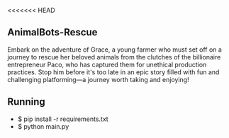 <<<<<<< HEAD
## AnimalBots-Rescue 
Embark on the adventure of Grace, a young farmer who must set off on a journey to rescue her beloved animals from the clutches of the billionaire entrepreneur Paco, who has captured them for unethical production practices. Stop him before it's too late in an epic story filled with fun and challenging platforming—a journey worth taking and enjoying!
## Running

* $ pip install -r requirements.txt
* $ python main.py
